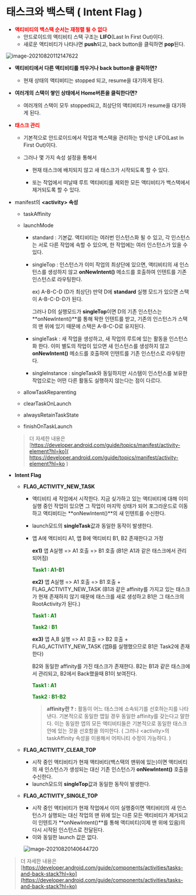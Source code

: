 # 태스크와 백스택 ( Intent Flag )

- <span style="color:red">**액티비티의 백스택 순서는 재정렬 될 수 없다**</span>
  - 안드로이드의 액티비티 스택 구조는 **LIFO**(Last In First Out)이다.
  - 새로운 액티비티가 나타나면 **push**되고, back button을 클릭하면 **pop**된다.

![image-20210820112147622](..\image\image-20210820112147622.png)

- **액티비티에서 다른 액티비티를 띄우거나 back button을 클릭하면?**

  - 현재 상태의 액티비티는 stopped 되고, resume을 대기하게 된다.

    

- **여러개의 스택이 쌓인 상태에서 Home버튼을 클릭한다면?**

  - 여러개의 스택이 모두 stopped되고, 최상단의 액티비티가 resume을 대기하게 된다.



- <span style="color:red">**태스크 관리**</span>

  - 기본적으로 안드로이드에서 작업과 백스택을 관리하는 방식은 LIFO(Last In First Out)이다.

  - 그러나 몇 가지 속성 설정을 통해서

    - 현재 태스크에 배치되지 않고 새 태스크가 시작되도록 할 수 있다.

    - 또는 작업에서 떠날때 루트 액티비티를 제외한 모든 액티비티가 백스택에서 제거되도록 할 수 있다.

      

- manifest의 **\<activity>  속성**

  - taskAffinity

  - launchMode

    - standard : 기본값. 액티비티는 여러번 인스턴스화 될 수 있고, 각 인스턴스는 서로 다른 작업에 속할 수 있으며, 한 작업에는 여러 인스턴스가 있을 수 있다.

    - singleTop :  인스턴스가 이미 작업의 최상단에 있으면, 액티비티의 새 인스턴스를 생성하지 않고 **onNewIntent()** 메소드를 호출하여 인텐트를 기존 인스턴스로 라우팅한다.

      ex) A-B-C-D (D가 최상단) 만약 D에 **standard** 실행 모드가 있으면 스택이 A-B-C-D-D가 된다.

      그러나 D의 실행모드가 **singleTop**이면 D의 기존 인스턴스는 **onNewIntent()**를 통해 돡한 인텐트를 받고, 기존의 인스턴스가 스택의 맨 위에 있기 때문에 스택은 A-B-C-D로 유지된다.

    - singleTask : 새 작업을 생성하고, 새 작업의 루트에 있는 활동을 인스턴스화 한다. 이미 별도의 작업이 있으면 새 인스턴스를 생성하지 않고 **onNewIntent()** 메소드를 호출하여 인텐트를 기존 인스턴스로 라우팅한다.

    - singleInstance : singleTask와 동일하지만 시스템이 인스턴스를 보유한 작업으로는 어떤 다른 활동도 실행하지 않는다는 점이 다르다. 

  - allowTaskReparenting

  - clearTaskOnLaunch

  - alwaysRetainTaskState

  - finishOnTaskLaunch

  > 더 자세한 내용은 [https://developer.android.com/guide/topics/manifest/activity-element?hl=ko]( https://developer.android.com/guide/topics/manifest/activity-element?hl=ko ) 

- **Intent Flag**

  - **FLAG_ACTIVITY_NEW_TASK**

    - 액티비티 새 작업에서 시작한다. 지금 싲가하고 있는 액티비티에 대해 이미 실행 중인 작업이 있으면 그 작업이 마지막 상태가 되어 포그라운드로 이동하고 액티비티는 **onNewIntent()**의 새 인텐트를 수신한다.

    - launch모드의 **singleTask**값과 동일한 동작이 발생한다.

    - 앱 A에 액티비티 A1, 앱 B에 액티비티 B1,  B2 존재한다고 가정

      **ex1)** 앱 A실행 => A1 호출 => B1 호출 (B1은 A1과 같은 태스크에서 관리 되어짐)
      
      <span style="color:green">**Task1 : A1-B1**</span>
      
      
      
      **ex2)** 앱 A실행 => A1 호출 => B1 호출 + FLAG_ACTIVITY_NEW_TASK (B1과 같은 affinity를 가지고 있는 태스크가 현재 존재하지 않기 때문에 태스크를 새로 생성하고 B1은 그 태스크의 RootActivity가 된다.)
      
      <span style="color:green">**Task1 : A1**</span> 

       <span style="color:green">**Task2 : B1**</span> 

      

      **ex3)** 앱 A,B 실행 => A1 호출 => B2 호출 + FLAG_ACTIVITY_NEW_TASK (앱B를 실행했으므로 B1은 Task2에 존재한다)

      B2와 동일한 affinity를 가진 태스크가 존재한다. B2는 B1과 같은 태스크에서 관리되고, B2에서 Back했을때 B1이 보여진다.

      <span style="color:green">**Task1 : A1**</span> 

       <span style="color:green">**Task2 : B1-B2**</span> 

      

      > **affinity란 ? :** 활동이 어느 태스크에 소속되기를 선호하는지를 나타낸다. 기본적으로 동일한 앱일 경우 동일한 affinity를 갖는다고 말한다. 이는 동일한 앱의 모든 액티비티들은 기본적으로 동일한 태스크안에 있는 것을 선호함을 의미한다. ( 그러나 \<activity>의 taskAffinity 속성을 이용해서 어피니티 수정이 가능하다. )
      
      

  - **FLAG_ACTIVITY_CLEAR_TOP**
  
    - 시작 중인 액티비티가 현재 액티비티(백스택의 맨위에 있는)이면 액티비티의 새 인스턴스가 생성되는 대신 기존 인스턴스가 **onNewIntent()** 호출을 수신한다.
    - launch모드의 **singleTop**값과 동일한 동작이 발생한다.

  - **FLAG_ACTIVITY_SINGLE_TOP**
  
    - 시작 중인 액티비티가 현재 작업에서 이미 실행중이면 액티비티의 새 인스턴스가 실행되는 대신 작업의 맨 위에 있는 다른 모든 액티비티가 제거되고 이 인텐트가 **onNewIntent()**를 통해 액티비티(이제 맨 위에 있음)의 다시 시작된 인스턴스로 전달된다.
    - 이와 동일한 launch 값은 없다.
  
    ![image-20210820140644720](../image/image-20210820140644720.png)

> 더 자세한 내용은 [https://developer.android.com/guide/components/activities/tasks-and-back-stack?hl=ko](https://developer.android.com/guide/components/activities/tasks-and-back-stack?hl=ko)

